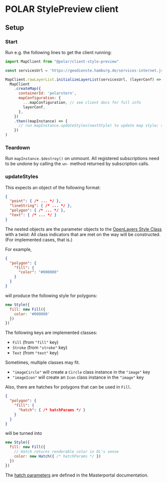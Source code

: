 # POLAR StylePreview client

## Setup

### Start

Run e.g. the following lines to get the client running:

```js
import MapClient from "@polar/client-style-preview"

const servicesUrl = 'https://geodienste.hamburg.de/services-internet.json'

MapClient.rawLayerList.initializeLayerList(servicesUrl, (layerConf) =>
  MapClient
    .createMap({
      containerId: 'polarstern',
      mapConfiguration: {
        ...mapConfiguration, // see client docs for full info
        layerConf,
      },
    })
    .then((mapInstance) => {
      // run mapInstance.updateStyles(nextStyle) to update map style; see docs below
    })
)
```

### Teardown

Run `mapInstance.$destroy()` on unmount. All registered subscriptions need to be undone by calling the `un-` method returned by subscription calls.

### updateStyles

This expects an object of the following format:

```json
{
  "point": { /* ... */ },
  "lineString": { /* ... */ },
  "polygon": { /* ... */ },
  "text": { /* ... */ }
}
```

The nested objects are the parameter objects to the [OpenLayers Style Class](https://openlayers.org/en/latest/apidoc/module-ol_style_Style-Style.html) with a twist: All class indicators that are met on the way will be constructed. (For implemented cases, that is.)

For example,

```json
{
  "polygon": {
    "fill": {
      "color": "#000000"
    }
  }
}
```

will produce the following style for polygons:

```js
new Style({
  fill: new Fill({
    color: '#000000'
  })
})
```

The following keys are implemented classes:

* `Fill` (from `"fill"` key)
* `Stroke` (from `"stroke"` key)
* `Text` (from `"text"` key)

Sometimes, multiple classes may fit.

* `"imageCircle"` will create a `Circle` class instance in the `"image"` key
* `"imageIcon"` will create an `Icon` class instance in the `"image"` key

Also, there are hatches for polygons that can be used in `Fill`.

```json
{
  "polygon": {
    "fill": {
      "hatch": { /* hatchParams */ }
    }
  }
}
```

will be turned into

```js
new Style({
  fill: new Fill({
    // Hatch returns renderable color in OL's sense
    color: new Hatch({ /* hatchParams */ })
  })
})
```

The [hatch parameters](https://bitbucket.org/geowerkstatt-hamburg/masterportal/src/dev/docs/User/Global-Config/style.json.md#polygonpolygonfillhatch) are defined in the Masterportal documentation.
